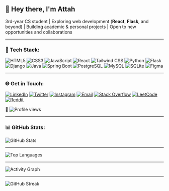 ## 👋 Hey there, I'm **Attah**

3rd-year CS student | Exploring web development (**React**, **Flask**, and beyond) | Building academic & personal projects | Open to new opportunities and collaborations 

---

### 🧰 Tech Stack:

![HTML5](https://img.shields.io/badge/HTML5-E34F26?logo=html5&logoColor=white&style=for-the-badge)
![CSS3](https://img.shields.io/badge/CSS3-1572B6?logo=css&logoColor=white&style=for-the-badge)
![JavaScript](https://img.shields.io/badge/JavaScript-F7DF1E?logo=javascript&logoColor=black&style=for-the-badge)
![React](https://img.shields.io/badge/React-20232A?logo=react&logoColor=61DAFB&style=for-the-badge)
![Tailwind CSS](https://img.shields.io/badge/Tailwind_CSS-38B2AC?logo=tailwind-css&logoColor=white&style=for-the-badge)
![Python](https://img.shields.io/badge/Python-3776AB?logo=python&logoColor=white&style=for-the-badge)
![Flask](https://img.shields.io/badge/Flask-000000?logo=flask&logoColor=white&style=for-the-badge)
![Django](https://img.shields.io/badge/Django-092E20?logo=django&logoColor=white&style=for-the-badge)
![Java](https://img.shields.io/badge/Java-007396?logo=java&logoColor=white&style=for-the-badge)
![Spring Boot](https://img.shields.io/badge/Spring_Boot-6DB33F?logo=spring-boot&logoColor=white&style=for-the-badge)
![PostgreSQL](https://img.shields.io/badge/PostgreSQL-4169E1?logo=postgresql&logoColor=white&style=for-the-badge)
![MySQL](https://img.shields.io/badge/MySQL-4479A1?logo=mysql&logoColor=white&style=for-the-badge)
![SQLite](https://img.shields.io/badge/SQLite-003B57?logo=sqlite&logoColor=white&style=for-the-badge)
![Figma](https://img.shields.io/badge/Figma-F24E1E?logo=figma&logoColor=white&style=for-the-badge)

---

### 🌐 Get in Touch:

[![LinkedIn](https://img.shields.io/badge/linkedin-0A66C2?logo=linkedin&logoColor=white&style=for-the-badge)](https://www.linkedin.com/in/attah-sunday1)
[![Twitter](https://img.shields.io/badge/twitter-1DA1F2?logo=x&logoColor=white&style=for-the-badge)](https://www.twitter.com/athsocial)
[![Instagram](https://img.shields.io/badge/Instagram-E4405F?logo=instagram&logoColor=white&style=for-the-badge)](https://www.instagram.com/athsocial)
[![Email](https://img.shields.io/badge/Email-D14836?logo=gmail&logoColor=white&style=for-the-badge)](mailto:attahsundayjr@gmail.com)
[![Stack Overflow](https://img.shields.io/badge/Stack_Overflow-FE7A16?style=for-the-badge&logo=stack-overflow&logoColor=white)](https://stackoverflow.com/users/21408912/attah)
[![LeetCode](https://img.shields.io/badge/LeetCode-FFA116?style=for-the-badge&logo=leetcode&logoColor=black)](https://leetcode.com/u/athsnd1/)
[![Reddit](https://img.shields.io/badge/Reddit-FF4500?style=for-the-badge&logo=reddit&logoColor=white)](https://www.reddit.com/user/athsnd1)

👀 ![Profile views](https://komarev.com/ghpvc/?username=athsnd1&label=Profile%20views&color=0e75b6&style=flat)

---

### 📊 GitHub Stats:

![GitHub Stats](https://github-readme-stats.vercel.app/api?username=athsnd1&show_icons=true&theme=tokyonight&hide_border=false)

---

![Top Languages](https://github-readme-stats.vercel.app/api/top-langs/?username=athsnd1&layout=compact&theme=tokyonight&hide_border=false)

---

![Activity Graph](https://github-readme-activity-graph.vercel.app/graph?username=athsnd1&theme=tokyo-night&hide_border=false)

---

![GitHub Streak](https://streak-stats.demolab.com?user=athsnd1&theme=github-dark&hide_border=false)
